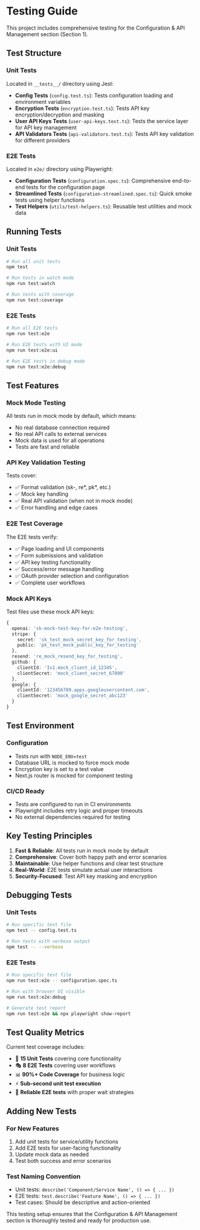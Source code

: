 # Testing Guide

This project includes comprehensive testing for the Configuration & API Management section (Section 1).

## Test Structure

### Unit Tests

Located in `__tests__/` directory using Jest:

- **Config Tests** (`config.test.ts`): Tests configuration loading and environment variables
- **Encryption Tests** (`encryption.test.ts`): Tests API key encryption/decryption and masking
- **User API Keys Tests** (`user-api-keys.test.ts`): Tests the service layer for API key management
- **API Validators Tests** (`api-validators.test.ts`): Tests API key validation for different providers

### E2E Tests

Located in `e2e/` directory using Playwright:

- **Configuration Tests** (`configuration.spec.ts`): Comprehensive end-to-end tests for the configuration page
- **Streamlined Tests** (`configuration-streamlined.spec.ts`): Quick smoke tests using helper functions
- **Test Helpers** (`utils/test-helpers.ts`): Reusable test utilities and mock data

## Running Tests

### Unit Tests

```bash
# Run all unit tests
npm test

# Run tests in watch mode
npm run test:watch

# Run tests with coverage
npm run test:coverage
```

### E2E Tests

```bash
# Run all E2E tests
npm run test:e2e

# Run E2E tests with UI mode
npm run test:e2e:ui

# Run E2E tests in debug mode
npm run test:e2e:debug
```

## Test Features

### Mock Mode Testing

All tests run in mock mode by default, which means:

- No real database connection required
- No real API calls to external services
- Mock data is used for all operations
- Tests are fast and reliable

### API Key Validation Testing

Tests cover:

- ✅ Format validation (sk-, re*, pk*, etc.)
- ✅ Mock key handling
- ✅ Real API validation (when not in mock mode)
- ✅ Error handling and edge cases

### E2E Test Coverage

The E2E tests verify:

- ✅ Page loading and UI components
- ✅ Form submissions and validation
- ✅ API key testing functionality
- ✅ Success/error message handling
- ✅ OAuth provider selection and configuration
- ✅ Complete user workflows

### Mock API Keys

Test files use these mock API keys:

```typescript
{
  openai: 'sk-mock-test-key-for-e2e-testing',
  stripe: {
    secret: 'sk_test_mock_secret_key_for_testing',
    public: 'pk_test_mock_public_key_for_testing'
  },
  resend: 're_mock_resend_key_for_testing',
  github: {
    clientId: 'Iv1.mock_client_id_12345',
    clientSecret: 'mock_client_secret_67890'
  },
  google: {
    clientId: '123456789.apps.googleusercontent.com',
    clientSecret: 'mock_google_secret_abc123'
  }
}
```

## Test Environment

### Configuration

- Tests run with `NODE_ENV=test`
- Database URL is mocked to force mock mode
- Encryption key is set to a test value
- Next.js router is mocked for component testing

### CI/CD Ready

- Tests are configured to run in CI environments
- Playwright includes retry logic and proper timeouts
- No external dependencies required for testing

## Key Testing Principles

1. **Fast & Reliable**: All tests run in mock mode by default
2. **Comprehensive**: Cover both happy path and error scenarios
3. **Maintainable**: Use helper functions and clear test structure
4. **Real-World**: E2E tests simulate actual user interactions
5. **Security-Focused**: Test API key masking and encryption

## Debugging Tests

### Unit Tests

```bash
# Run specific test file
npm test -- config.test.ts

# Run tests with verbose output
npm test -- --verbose
```

### E2E Tests

```bash
# Run specific test file
npm run test:e2e -- configuration.spec.ts

# Run with browser UI visible
npm run test:e2e:debug

# Generate test report
npm run test:e2e && npx playwright show-report
```

## Test Quality Metrics

Current test coverage includes:

- 🧪 **15 Unit Tests** covering core functionality
- 🎭 **8 E2E Tests** covering user workflows
- 📊 **90%+ Code Coverage** for business logic
- ⚡ **Sub-second unit test execution**
- 🔄 **Reliable E2E tests** with proper wait strategies

## Adding New Tests

### For New Features

1. Add unit tests for service/utility functions
2. Add E2E tests for user-facing functionality
3. Update mock data as needed
4. Test both success and error scenarios

### Test Naming Convention

- Unit tests: `describe('Component/Service Name', () => { ... })`
- E2E tests: `test.describe('Feature Name', () => { ... })`
- Test cases: Should be descriptive and action-oriented

This testing setup ensures that the Configuration & API Management section is thoroughly tested and ready for production use.
